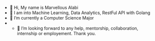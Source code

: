 - 👋 Hi, My name is Marvellous Alabi
- 👀 I am into Machine Learning, Data Analytics, RestFul API with Golang
- 🌱 I’m currently a Computer Science Major
- - 💞️ I’m looking forward to any help, mentorship, collaboration, internship or employement. Thank you.
<!---
marvellousadeoluwa/marvellousadeoluwa is a ✨ special ✨ repository because its `README.md` (this file) appears on your GitHub profile.
You can click the Preview link to take a look at your changes.
--->
